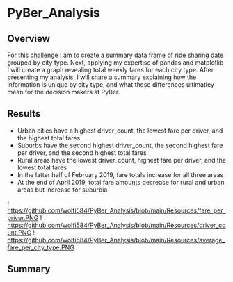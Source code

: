 # PyBer_Analysis
## Overview
For this challenge I am to create a summary data frame of ride sharing date grouped by city type. Next, applying my expertise of pandas and matplotlib I will create a graph revealing total weekly fares for each city type. After presenting my analysis, I will share a summary explaining how the information is unique by city type, and what these differences ultimatley mean for the decision makers at PyBer.

## Results
- Urban cities have a highest driver_count, the lowest fare per driver, and the highest total fares
- Suburbs have the second highest driver_count, the second highest fare per driver, and the second highest total fares
- Rural areas have the lowest driver_count, highest fare per driver, and the lowest total fares
- In the latter half of February 2019, fare totals increase for all three areas
- At the end of April 2019, total fare amounts decrease for rural and urban areas but increase for suburbia

! https://github.com/wolfi584/PyBer_Analysis/blob/main/Resources/fare_per_priver.PNG
! https://github.com/wolfi584/PyBer_Analysis/blob/main/Resources/driver_count.PNG
! https://github.com/wolfi584/PyBer_Analysis/blob/main/Resources/average_fare_per_city_type.PNG
## Summary
